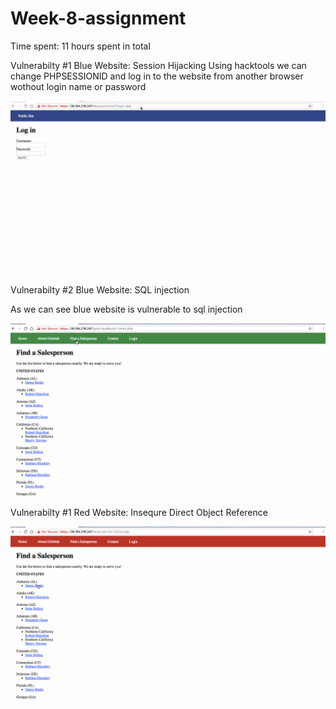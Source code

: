 # Week-8-assignment
Time spent: 11 hours spent in total




Vulnerabilty #1 Blue Website: Session Hijacking
Using hacktools we can change PHPSESSIONID and log in to the website from another browser wothout login name or password

<img src='vul1.gif' title='vul1' width='' alt='' />

Vulnerabilty #2 Blue Website: SQL injection

As we can see blue website is vulnerable to sql injection

<img src='vul2.gif' title='vul2' width='' alt='' />

Vulnerabilty #1 Red Website:  Insequre Direct Object Reference

<img src='vul3.gif' title='vul3' width='' alt='' />
